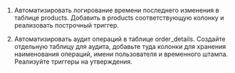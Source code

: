1. Автоматизировать логирование времени последнего изменения в таблице products. Добавить в products соответствующую колонку и реализовать построчный триггер.

2. Автоматизировать аудит операций в таблице order_details. Создайте отдельную таблицу для аудита, добавьте туда колонки для хранения наименования операций, имени пользователя и временного штампа. Реализуйте триггеры на утверждения.
